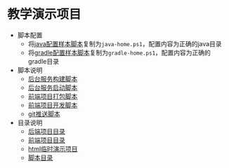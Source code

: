 # 教学演示项目

- 脚本配置
  - 将[java配置样本脚本](/scripts/java-home-template.ps1)复制为`java-home.ps1`，配置内容为正确的java目录
  - 将[gradle配置样本脚本](/scripts/gradle-home-template.ps1)复制为`gradle-home.ps1`，配置内容为正确的gradle目录
- 脚本说明
  - [后台服务构建脚本](/run-service-build.ps1)
  - [后台服务启动脚本](/run-service.ps1)
  - [前端项目打包脚本](/run-ui-build.ps1)
  - [前端项目开发脚本](/run-ui.ps1)
  - [git推送脚本](/push.ps1)
- 目录说明
  - [后端项目目录](/teach-service/)
  - [前端项目目录](/ui/)
  - [html临时演示项目](/static/)
  - [脚本目录](/scripts/)
